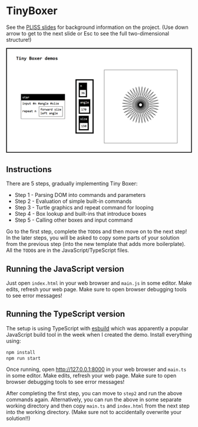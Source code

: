 # TinyBoxer

See the [PLISS slides](http://tpetricek.github.io/Talks/2025/programming-systems/pliss/#/6) for
background information on the project. (Use down arrow to get to the next slide or Esc to
see the full two-dimensional structure!)

![](tinyboxer.png)

## Instructions

There are 5 steps, gradually implementing Tiny Boxer:

* Step 1 - Parsing DOM into commands and parameters
* Step 2 - Evaluation of simple built-in commands
* Step 3 - Turtle graphics and repeat command for looping
* Step 4 - Box lookup and built-ins that introduce boxes
* Step 5 - Calling other boxes and input command

Go to the first step, complete the `TODO`s and then move on to the next step! In the later steps, you will be asked to copy some parts of your solution from the previous step (into the new template that adds more boilerplate). All the `TODO`s are in the JavaScript/TypeScript files.

## Running the JavaScript version

Just open `index.html` in your web browser and `main.js` in some editor. Make edits, refresh your web page. Make sure to open browser debugging tools to see error messages!

## Running the TypeScript version

The setup is using TypeScript with [esbuild](https://esbuild.github.io/) which was apparently a popular JavaScript build tool in the week when I created the demo. Install everything using:

```
npm install
npm run start
```

Once running, open http://127.0.0.1:8000 in your web browser and `main.ts` in some editor. Make edits, refresh your web page. Make sure to open browser debugging tools to see error messages!

After completing the first step, you can move to `step2` and run the above commands again. Alternatively, you can run the above in some separate working directory and then copy `main.ts` and `index.html` from the next step into the working directory. (Make sure not to accidentally overwrite your solution!!)
